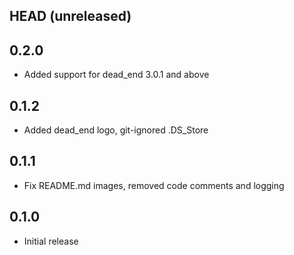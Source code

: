 ## HEAD (unreleased)

## 0.2.0

- Added support for dead_end 3.0.1 and above

## 0.1.2

- Added dead_end logo, git-ignored .DS_Store

## 0.1.1

- Fix README.md images, removed code comments and logging

## 0.1.0

- Initial release
